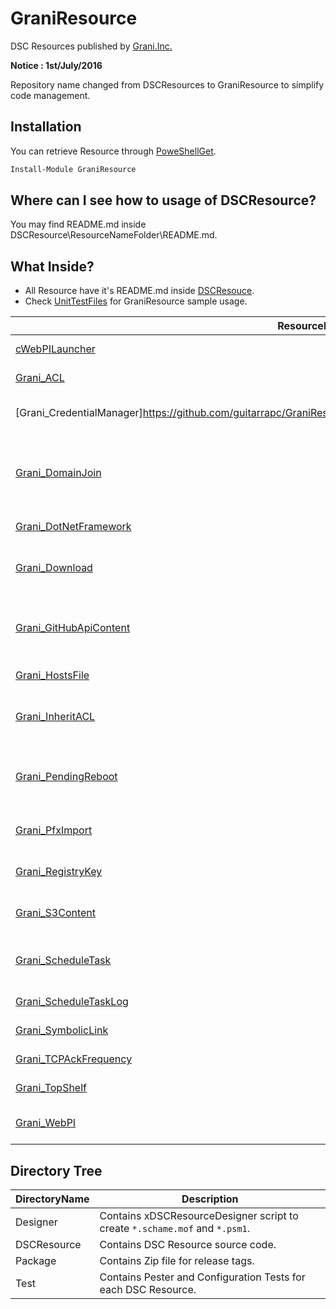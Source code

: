 GraniResource
============

DSC Resources published  by [Grani.Inc.](http://grani.jp/)

**Notice : 1st/July/2016**

Repository name changed from DSCResources to GraniResource to simplify code management.

Installation
----

You can retrieve Resource through [PoweShellGet](https://www.powershellgallery.com/packages/GraniResource).

```powershell
Install-Module GraniResource
```

Where can I see how to usage of DSCResource?
----

You may find README.md inside DSCResource\ResourceNameFolder\README.md.


What Inside?
----

- All Resource have it's README.md inside [DSCResouce](https://github.com/guitarrapc/GraniResource/tree/master/DSCResources).
- Check [UnitTestFiles](https://github.com/guitarrapc/GraniResource/tree/master/Test) for GraniResource sample usage.

ResourceName|FriendlyName|Description
----|----|----
[cWebPILauncher](https://github.com/guitarrapc/GraniResource/tree/master/DSCResources/cWebPILauncher)|cWebPILauncher|Install WebPlatformInstaller itself
[Grani_ACL](https://github.com/guitarrapc/GraniResource/tree/master/DSCResources/Grani_ACL)|cACL| Allow you to manage ACL entries with this resource.
[Grani_CredentialManager]https://github.com/guitarrapc/GraniResource/tree/master/DSCResources/Grani_CredentialManager)|cCredentialManager| All you to manageCredential Manager entry.
[Grani_DomainJoin](https://github.com/guitarrapc/GraniResource/tree/master/DSCResources/Grani_DomainJoin)|cDomainJoin|Join/Unjoin Domain Resource. This free you from xComputerManagement resource force to specify Host Computer name.
[Grani_DotNetFramework](https://github.com/guitarrapc/GraniResource/tree/master/DSCResources/Grani_DotNetFramework)|cDotNetFramework|Manage .NET Framework offline file install/uninstall.
[Grani_Download](https://github.com/guitarrapc/GraniResource/tree/master/DSCResources/Grani_Download)|cDownload|Download Remote file to local. This include file hash comparison for detecting file change.
[Grani_GitHubApiContent](https://github.com/guitarrapc/GraniResource/tree/master/DSCResources/Grani_GitHubApiContent)|cGitHubApiContent|Download GitHub content to local through API. This include file hash comparison for detecting file change.
[Grani_HostsFile](https://github.com/guitarrapc/GraniResource/tree/master/DSCResources/Grani_HostsFile)|cHostsFile|Operate hosts file entry with configuration.
[Grani_InheritACL](https://github.com/guitarrapc/GraniResource/tree/master/DSCResources/Grani_InheritACL)|cInheritACL|Manage NTFS AccessRule Inheritance. Use cACL to manage each access rules for further usage.
[Grani_PendingReboot](https://github.com/guitarrapc/GraniResource/tree/master/DSCResources/Grani_PendingReboot) | cPendingReboot | Allow you to handle reboot with configuration both LocalConfigurationManager ```RebootNodeIfNeeded``` setting as $true/$false.
[Grani_PfxImport](https://github.com/guitarrapc/GraniResource/tree/master/DSCResources/Grani_PfxImport)|cPfxImport|Import Pfx file into desired CertStore / or Remove pfx from CertStore.
[Grani_RegistryKey](https://github.com/guitarrapc/GraniResource/tree/master/DSCResources/Grani_RegistryKey) | cRegistryKey | Allow you to handle Registry SubKey with Configuration.
[Grani_S3Content](https://github.com/guitarrapc/GraniResource/tree/master/DSCResources/Grani_S3Content)|cS3Content|Download and track change with S3 Object and Local File.
[Grani_ScheduleTask](https://github.com/guitarrapc/GraniResource/tree/master/DSCResources/Grani_ScheduleTask)|cScheduledTask|Enable you to configure Schedule Task. (Not all property supported, but quiet a lot.)
[Grani_ScheduleTaskLog](https://github.com/guitarrapc/GraniResource/tree/master/DSCResources/Grani_ScheduleTaskLog)|cScheduledTaskLog|Enable/Disable Scheduled Task Log
[Grani_SymbolicLink](https://github.com/guitarrapc/GraniResource/tree/master/DSCResources/Grani_SymbolicLink)| cSymbolicLink | Create/Remove SymbolicLink.
[Grani_TCPAckFrequency](https://github.com/guitarrapc/GraniResource/tree/master/DSCResources/Grani_TCPAckFrequency)|cTCPAckFrequency|Enable/Disable TCPAckFrequency
[Grani_TopShelf](https://github.com/guitarrapc/GraniResource/tree/master/DSCResources/Grani_TopShelf)|cTopShelf|Install/Uninstall TopShelf Application
[Grani_WebPI](https://github.com/guitarrapc/GraniResource/tree/master/DSCResources/Grani_WebPI)|cWebPI|Install WebPlatformInstaller Products(You cannot uninstall from WebPI)



Directory Tree
----

DirectoryName | Description
----|----
Designer | Contains xDSCResourceDesigner script to create ```*.schame.mof``` and ```*.psm1```.
DSCResource | Contains  DSC Resource source code.
Package | Contains Zip file for release tags.
Test | Contains Pester and Configuration Tests for each DSC Resource.
